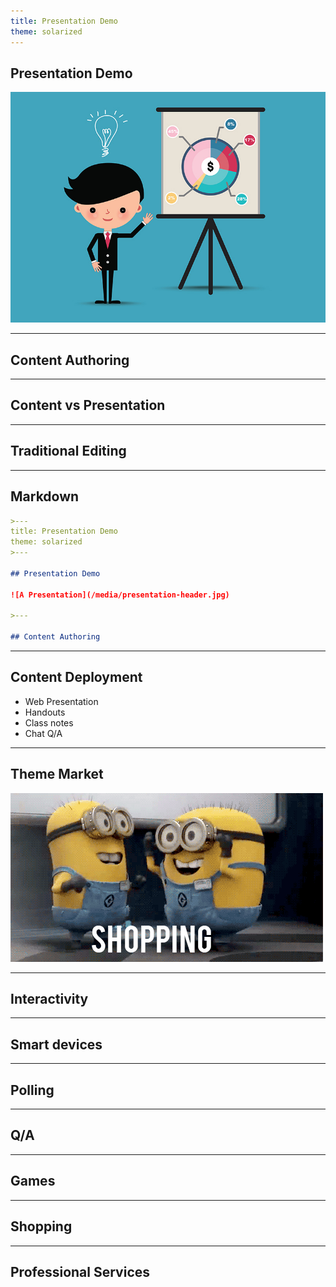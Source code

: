 ```yaml
---
title: Presentation Demo
theme: solarized
---
```


## Presentation Demo

![A Presentation](/media/presentation-header.jpg) <!-- .element: style="max-width: 400px;" -->

---

## Content Authoring

----

## Content vs Presentation

----

## Traditional Editing

----

## Markdown

```markdown
>---
title: Presentation Demo
theme: solarized
>---

## Presentation Demo

![A Presentation](/media/presentation-header.jpg)

>---

## Content Authoring

```

----

## Content Deployment

* Web Presentation <!-- .element: class="fragment fade-up" -->
* Handouts <!-- .element: class="fragment fade-up" -->
* Class notes <!-- .element: class="fragment fade-up" -->
* Chat Q/A <!-- .element: class="fragment fade-up" -->

---

## Theme Market

![Minions Shopping](/media/shopping.gif)

---

## Interactivity

----

## Smart devices

----

## Polling

----

## Q/A

----

## Games

----

## Shopping

---

## Professional Services